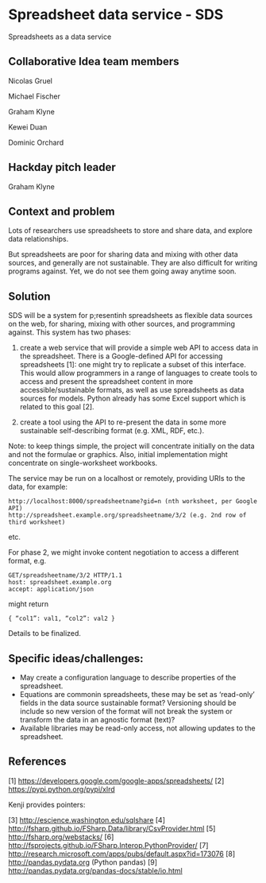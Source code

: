 # Spreadsheet data service - SDS

Spreadsheets as a data service

## Collaborative Idea team members

Nicolas Gruel

Michael Fischer

Graham Klyne

Kewei Duan

Dominic Orchard

## Hackday pitch leader

Graham Klyne

## Context and problem

Lots of researchers use spreadsheets to store and share data, and explore data relationships.

But spreadsheets are poor for sharing data and mixing with other data sources, and generally are not sustainable. They are also difficult for writing programs against. Yet, we do not see them going away anytime soon.

## Solution

SDS will be a system for p;resentinh spreadsheets as flexible data sources on the web, for sharing, mixing with other sources, and programming against.  This system has two phases:

1. create a web service that will provide a simple web API to access data in the spreadsheet. There is a Google-defined API for accessing spreadsheets [1]: one might try to replicate a subset of this interface. This would allow programmers in a range of languages to create tools to access and present the spreadsheet content in more accessible/sustainable formats, as well as use spreadsheets as data sources for models. Python already has some Excel support which is related to this goal [2].

2. create a tool using the API to re-present the data in some more sustainable self-describing format (e.g. XML, RDF, etc.).

Note: to keep things simple, the project will concentrate initially on the data and not the formulae or graphics. Also, initial implementation might concentrate on single-worksheet workbooks.

The service may be run on a localhost or remotely, providing URIs to the data, for example:

    http://localhost:8000/spreadsheetname?gid=n (nth worksheet, per Google API)
    http://spreadsheet.example.org/spreadsheetname/3/2 (e.g. 2nd row of third worksheet)

etc.

For phase 2, we might invoke content negotiation to access a different format, e.g.

    GET/spreadsheetname/3/2 HTTP/1.1
    host: spreadsheet.example.org
    accept: application/json

might return

    { “col1”: val1, “col2”: val2 }

Details to be finalized.

## Specific ideas/challenges:

* May create a configuration language to describe properties of the spreadsheet.
* Equations are commonin spreadsheets, these may be set as ‘read-only’ fields in the data source
sustainable format? Versioning should be include so new version of the format will not break the system or transform the data in an agnostic format (text)?
* Available libraries may be read-only access, not allowing updates to the spreadsheet.

## References

[1] https://developers.google.com/google-apps/spreadsheets/
[2] https://pypi.python.org/pypi/xlrd

Kenji provides pointers:

[3] http://escience.washington.edu/sqlshare
[4] http://fsharp.github.io/FSharp.Data/library/CsvProvider.html
[5] http://fsharp.org/webstacks/
[6] http://fsprojects.github.io/FSharp.Interop.PythonProvider/
[7] http://research.microsoft.com/apps/pubs/default.aspx?id=173076
[8] http://pandas.pydata.org (Python pandas)
[9] http://pandas.pydata.org/pandas-docs/stable/io.html
